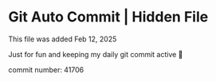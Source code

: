 # Git Auto Commit | Hidden File

This file was added Feb 12, 2025

Just for fun and keeping my daily git commit active 🤪

commit number: 41706

